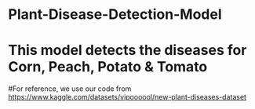 # Plant-Disease-Detection-Model
# This model detects the diseases for Corn, Peach, Potato & Tomato
#For reference, we use our code from https://www.kaggle.com/datasets/vipoooool/new-plant-diseases-dataset
